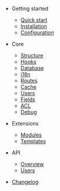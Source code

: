 - Getting started
  - [Quick start](quickstart.md)
  - [Installation](installation.md)
  - [Configuration](configuration.md)

- Core
  - [Structure](structure.md)
  - [Hooks](hooks.md)
  - [Database](database.md)
  - [i18n](i18n.md)
  - [Routes](routes.md)
  - [Cache](cache.md)
  - [Users](users.md)
  - [Fields](fields.md)
  - [ACL](acl.md)
  - [Debug](debug.md)

- Extensions
  - [Modules](modules.md)
  - [Templates](templates.md)

- API
  - [Overview](api/overview.md)
  - [Users](api/users.md)

- [Changelog](changelog.md)
